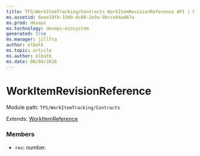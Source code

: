 ```yaml
---
title: TFS/WorkItemTracking/Contracts WorkItemRevisionReference API | Extensions for Azure DevOps Services
ms.assetid: 6eee18fb-3309-dc60-2e9a-9bcca94ad67a
ms.prod: devops
ms.technology: devops-ecosystem
generated: true
ms.manager: jillfra
author: elbatk
ms.topic: article
ms.author: elbatk
ms.date: 08/04/2016
---
```


# WorkItemRevisionReference

Module path: `TFS/WorkItemTracking/Contracts`

Extends: [WorkItemReference](../../../TFS/WorkItemTracking/Contracts/WorkItemReference.md)

### Members

* `rev`: number. 

